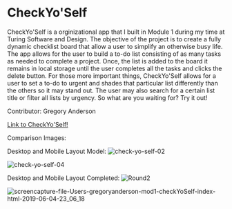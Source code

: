 # CheckYo'Self

CheckYo'Self is a orginizational app that I built in Module 1 during my time at Turing Software and Design. The objective of the project is to create a fully dynamic checklist board that allow a user to simplify an otherwise busy life. The app allows for the user to build a to-do list consisting of as many tasks as needed to complete a project. Once, the list is added to the board it remains in local storage until the user completes all the tasks and clicks the delete button. For those more important things, CheckYo'Self allows for a user to set a to-do to urgent and shades that particular list differently than the others so it may stand out. The user may also search for a certain list title or filter all lists by urgency. So what are you waiting for? Try it out!

Contributor: Gregory Anderson 

[Link to CheckYo'Self!](https://gregoryanderson.github.io/Check-Yo-Self/)


Comparison Images:

Desktop and Mobile Layout Model:
![check-yo-self-02](https://user-images.githubusercontent.com/30326085/58932248-405c3a00-8720-11e9-9f85-3e2084cd2bbc.jpg)


![check-yo-self-04](https://user-images.githubusercontent.com/30326085/58932302-75688c80-8720-11e9-815c-9ef99f66beb3.jpg)

Desktop and Mobile Layout Completed:
![Round2](https://user-images.githubusercontent.com/30326085/58932647-c331c480-8721-11e9-9653-40950f18f915.png)

![screencapture-file-Users-gregoryanderson-mod1-checkYoSelf-index-html-2019-06-04-23_06_18](https://user-images.githubusercontent.com/30326085/58932360-ab0d7580-8720-11e9-9181-38101b5b660d.png)
